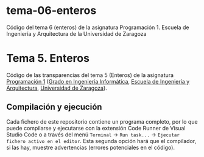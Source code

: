 # tema-06-enteros
 Código del tema 6 (enteros) de la asignatura Programación 1. Escuela de Ingeniería y Arquitectura de la Universidad de Zaragoza


# Tema 5. Enteros

Código de las transparencias del tema 5 (Enteros) de la asignatura [Programación 1](https://github.com/prog1-eina) ([Grado en Ingeniería Informática](https://webdiis.unizar.es/~silarri/coordinadorGrado/), [Escuela de Ingeniería y Arquitectura](https://eina.unizar.es/), [Universidad de Zaragoza](https://www.unizar.es/)).

## Compilación y ejecución

Cada fichero de este repositorio contiene un programa completo, por lo que puede compilarse y ejecutarse con la extensión Code Runner de Visual Studio Code o a través del menú ``Terminal`` &rarr; ``Run task...`` &rarr; ``Ejecutar fichero activo en el editor``. Esta segunda opción hará que el compilador, si las hay, muestre advertencias (errores potenciales en el código).
